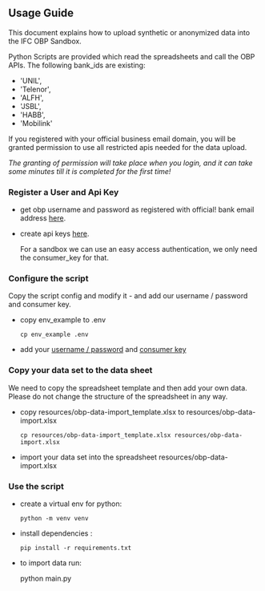 ## Usage Guide

This document explains how to upload synthetic or anonymized data into the IFC OBP Sandbox.

Python Scripts are provided which read the spreadsheets and call the OBP APIs.
The following bank_ids are existing:
* 'UNIL',
* 'Telenor',
* 'ALFH',
* 'JSBL',
* 'HABB',
* 'Mobilink'

If you registered with your official business email domain, you will be granted permission to use all restricted
 apis needed for the data upload.

*The granting of permission will take place when you login, and it can take some minutes till it is completed for the first time!*
### Register a User and Api Key

* get obp username and password as registered with official! bank email address [here](https://ifcsandbox.openbankproject.com/user_mgt/sign_up).
* create api keys [here](https://ifcsandbox.openbankproject.com/consumer-registration).

  For a sandbox we can use an easy access authentication, we only need the consumer_key for that.
### Configure the script

Copy the script config and modify it - and add our username / password and consumer key.

* copy env_example to .env
  ```shell
  cp env_example .env
  ```
* add your [username / password](https://ifcsandbox.openbankproject.com/user_mgt/sign_up) and [consumer key](https://ifcsandbox.openbankproject.com/consumer-registration) 

### Copy your data set to  the data  sheet

We need to copy the spreadsheet template and then add your own data. Please do not change the structure of the spreadsheet in any way.

* copy resources/obp-data-import_template.xlsx to resources/obp-data-import.xlsx
  ```shell
  cp resources/obp-data-import_template.xlsx resources/obp-data-import.xlsx
  ```
* import your data set into the spreadsheet resources/obp-data-import.xlsx

### Use the script

* create a virtual env for python:
  ```shell
  python -m venv venv
  ```
* install dependencies :
  ```shell
  pip install -r requirements.txt
  ```
* to import data run:

   python main.py
   
